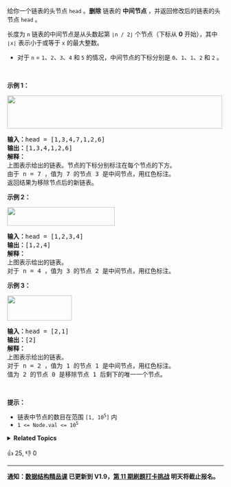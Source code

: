 <p>给你一个链表的头节点 <code>head</code> 。<strong>删除</strong> 链表的 <strong>中间节点</strong> ，并返回修改后的链表的头节点 <code>head</code> 。</p>

<p>长度为 <code>n</code> 链表的中间节点是从头数起第 <code>⌊n / 2⌋</code> 个节点（下标从 <strong>0</strong> 开始），其中 <code>⌊x⌋</code> 表示小于或等于 <code>x</code> 的最大整数。</p>

<ul> 
 <li>对于 <code>n</code> = <code>1</code>、<code>2</code>、<code>3</code>、<code>4</code> 和 <code>5</code> 的情况，中间节点的下标分别是 <code>0</code>、<code>1</code>、<code>1</code>、<code>2</code> 和 <code>2</code> 。</li> 
</ul>

<p>&nbsp;</p>

<p><strong>示例 1：</strong></p>

<p><img alt="" src="https://assets.leetcode.com/uploads/2021/11/16/eg1drawio.png" style="width: 500px; height: 77px;" /></p>

<pre>
<strong>输入：</strong>head = [1,3,4,7,1,2,6]
<strong>输出：</strong>[1,3,4,1,2,6]
<strong>解释：</strong>
上图表示给出的链表。节点的下标分别标注在每个节点的下方。
由于 n = 7 ，值为 7 的节点 3 是中间节点，用红色标注。
返回结果为移除节点后的新链表。 
</pre>

<p><strong>示例 2：</strong></p>

<p><img alt="" src="https://assets.leetcode.com/uploads/2021/11/16/eg2drawio.png" style="width: 250px; height: 43px;" /></p>

<pre>
<strong>输入：</strong>head = [1,2,3,4]
<strong>输出：</strong>[1,2,4]
<strong>解释：</strong>
上图表示给出的链表。
对于 n = 4 ，值为 3 的节点 2 是中间节点，用红色标注。
</pre>

<p><strong>示例 3：</strong></p>

<p><img alt="" src="https://assets.leetcode.com/uploads/2021/11/16/eg3drawio.png" style="width: 150px; height: 58px;" /></p>

<pre>
<strong>输入：</strong>head = [2,1]
<strong>输出：</strong>[2]
<strong>解释：</strong>
上图表示给出的链表。
对于 n = 2 ，值为 1 的节点 1 是中间节点，用红色标注。
值为 2 的节点 0 是移除节点 1 后剩下的唯一一个节点。</pre>

<p>&nbsp;</p>

<p><strong>提示：</strong></p>

<ul> 
 <li>链表中节点的数目在范围 <code>[1, 10<sup>5</sup>]</code> 内</li> 
 <li><code>1 &lt;= Node.val &lt;= 10<sup>5</sup></code></li> 
</ul>

<details><summary><strong>Related Topics</strong></summary>链表 | 双指针</details><br>

<div>👍 25, 👎 0</div>

<div id="labuladong"><hr>

**通知：[数据结构精品课](https://aep.h5.xeknow.com/s/1XJHEO) 已更新到 V1.9，[第 11 期刷题打卡挑战](https://mp.weixin.qq.com/s/eUG2OOzY3k_ZTz-CFvtv5Q) 明天将截止报名。**

</div>



